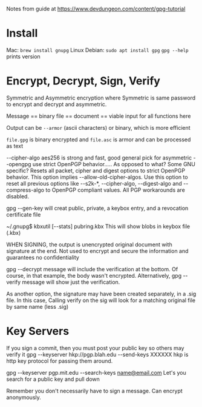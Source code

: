Notes from guide at https://www.devdungeon.com/content/gpg-tutorial

# Install
Mac:  `brew install gnupg`
Linux Debian: `sudo apt install gpg`
`gpg --help` prints version

# Encrypt, Decrypt, Sign, Verify
Symmetric and Asymmetric encryption where Symmetric is same password to encrypt
and decrypt and asymmetric.

Message == binary file == document == viable input for all functions here

Output can be `--armor` (ascii characters) or binary, which is more efficient

`file.gpg` is binary encrypted and `file.asc` is armor and can be processed as text

--cipher-algo aes256 is strong and fast, good general pick for asymmetric
--opengpg  use strict OpenPGP behavior.....  As opposed to what? Some GNU specific?
Resets all packet, cipher and digest options to strict OpenPGP behavior. This option implies 
--allow-old-cipher-algos. Use this option to reset all previous options like --s2k-*, --cipher-algo,
 --digest-algo and --compress-algo to OpenPGP compliant values. All PGP workarounds are disabled.

gpg --gen-key  will creat public, private, a keybox entry, and a revocation certificate file

~/.gnupg$ kbxutil [--stats] pubring.kbx
This will show blobs in keybox file (.kbx)

WHEN SIGNING, the output is unencrypted original document with signature at the end. Not used to encrypt
and secure the information and guarantees no confidentiality

gpg --decrypt message will include the verification at the bottom. 
Of course, in that example, the body wasn't encrypted. Alternatively,
gpg --verify message will show just the verification.

As another option, the signature may have been created separately, in a .sig file. In this case,
Calling verify on the sig will look for a matching original file by same name (less .sig)

# Key Servers

If you sign a commit, then you must post your public key so others may verify it
gpg --keyserver hkp://pgp.blah.edu --send-keys XXXXXX
hkp is http key protocol for passing them around.

gpg --keyserver pgp.mit.edu --search-keys name@email.com
Let's you search for a public key and pull down

Remember you don't necessarily have to sign a message. Can encrypt anonymously.
